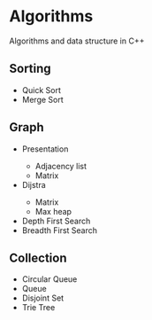 <h1>Algorithms</h1>
<p>Algorithms and data structure in C++</p>

<h2>Sorting</h2>
<ul>
    <li>Quick Sort</li>
    <li>Merge Sort</li>
</ul>
<h2>Graph</h2>
<ul>
    <li>Presentation</li>
        <ul>
            <li>Adjacency list</li>
            <li>Matrix</li>
        </ul>
    <li>Dijstra</li>
        <ul>
            <li>Matrix</li>
            <li>Max heap</li>
        </ul>
    <li>Depth First Search</li>
    <li>Breadth First Search</li>
</ul>
<h2>Collection</h2>
<ul>
    <li>Circular Queue</li>
    <li>Queue</li>
    <li>Disjoint Set</li>
    <li>Trie Tree</li>
</ul>
